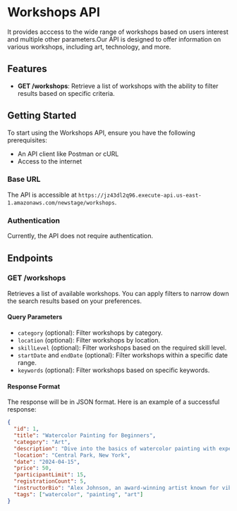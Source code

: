 # Workshops API

It provides acccess to the wide range of workshops based on users interest and multiple other parameters.Our API is designed to offer information on various workshops, including art, technology, and more.

## Features

- **GET /workshops**: Retrieve a list of workshops with the ability to filter results based on specific criteria.

## Getting Started

To start using the Workshops API, ensure you have the following prerequisites:

- An API client like Postman or cURL
- Access to the internet

### Base URL

The API is accessible at `https://jz43dl2q96.execute-api.us-east-1.amazonaws.com/newstage/workshops`.

### Authentication

Currently, the API does not require authentication.

## Endpoints

### GET /workshops

Retrieves a list of available workshops. You can apply filters to narrow down the search results based on your preferences.

#### Query Parameters

- `category` (optional): Filter workshops by category.
- `location` (optional): Filter workshops by location.
- `skillLevel` (optional): Filter workshops based on the required skill level.
- `startDate` and `endDate` (optional): Filter workshops within a specific date range.
- `keywords` (optional): Filter workshops based on specific keywords.

#### Response Format

The response will be in JSON format. Here is an example of a successful response:

```json
{
  "id": 1,
  "title": "Watercolor Painting for Beginners",
  "category": "Art",
  "description": "Dive into the basics of watercolor painting with expert guidance.",
  "location": "Central Park, New York",
  "date": "2024-04-15",
  "price": 50,
  "participantLimit": 15,
  "registrationCount": 5,
  "instructorBio": "Alex Johnson, an award-winning artist known for vibrant landscapes.",
  "tags": ["watercolor", "painting", "art"]
}
